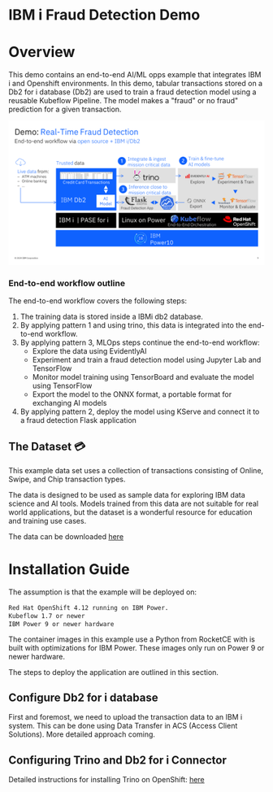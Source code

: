 # IBM i Fraud Detection Demo

# Overview

This demo contains an end-to-end AI/ML opps example that integrates IBM i and Openshift environments. In this demo, tabular transactions stored on a Db2 for i database (Db2) are used to train a fraud detection model using a reusable Kubeflow Pipeline. The model makes a "fraud" or no fraud" prediction for a given transaction. 

![alt text](docs/image-1.png)

### End-to-end workflow outline
The end-to-end workflow covers the following steps:
1. The training data is stored inside a IBMi db2 database.
2. By applying pattern 1 and using trino, this data is integrated into the end-to-end workflow.
3. By applying pattern 3, MLOps steps continue the end-to-end workflow:
    - Explore the data using EvidentlyAI
    - Experiment and train a fraud detection model using Jupyter Lab and TensorFlow
    - Monitor model training using TensorBoard and evaluate the model using TensorFlow
    - Export the model to the ONNX format, a portable format for exchanging AI models
4. By applying pattern 2, deploy the model using KServe and connect it to a fraud detection Flask application


## The Dataset 💳 

This example data set uses a collection of transactions consisting of Online, Swipe, and Chip transaction types. 

The data is designed to be used as sample data for exploring IBM data science and AI tools. Models trained from this data are not suitable for real world applications, but the dataset is a wonderful resource for education and training use cases.

The data can be downloaded [here](https://ibm.ent.box.com/v/tabformer-data/folder/130747715605)

# Installation Guide

The assumption is that the example will be deployed on:

    Red Hat OpenShift 4.12 running on IBM Power.
    Kubeflow 1.7 or newer
    IBM Power 9 or newer hardware

The container images in this example use a Python from RocketCE with is built with optimizations for IBM Power. These images only run on Power 9 or newer hardware.

The steps to deploy the application are outlined in this section.

## Configure Db2 for i database

First and foremost, we need to upload the transaction data to an IBM i system. This can be done using Data Transfer in ACS (Access Client Solutions). More detailed approach coming. 

## Configuring Trino and Db2 for i Connector

Detailed instructions for installing Trino on OpenShift: [here](https://community.ibm.com/community/user/powerdeveloper/blogs/natalie-jann/2022/11/07/simplify-data-access-using-trino-on-ibm-power)







